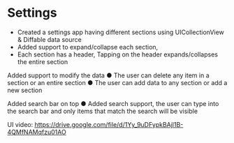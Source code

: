 # Settings

* Created a settings app having different sections using UICollectionView & Diffable data source
* Added support to expand/collapse each section, 
* Each section has a header, Tapping on the header expands/collapses the entire section

Added support to modify the data
● The user can delete any item in a section or an entire section
● The user can add data to any section or add a new section

Added search bar on top
● Added search support, the user can type into the search bar and only items that match the search
will be visible

UI video: https://drive.google.com/file/d/1Yy_9uDFypkBAjl1B-4QMfNAMqfzu01AO
